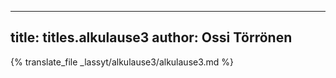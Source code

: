 
---
title: titles.alkulause3
author: Ossi Törrönen
---
{% translate_file _lassyt/alkulause3/alkulause3.md %}